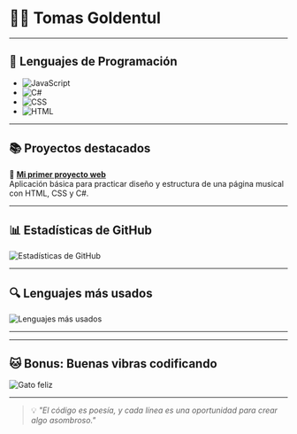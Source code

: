 # 👨‍💻 Tomas Goldentul


---

## 🧠 Lenguajes de Programación

- ![JavaScript](https://img.shields.io/badge/JavaScript-F7DF1E?style=flat&logo=javascript&logoColor=black)
- ![C#](https://img.shields.io/badge/C%23-239120?style=flat&logo=csharp&logoColor=white)
- ![CSS](https://img.shields.io/badge/CSS-1572B6?style=flat&logo=css3&logoColor=white)
- ![HTML](https://img.shields.io/badge/HTML-E34F26?style=flat&logo=html5&logoColor=white)

---

## 📚 Proyectos destacados

🔹 [**Mi primer proyecto web**](https://github.com/tomas-goldentul/Tp_03_Musica)  
Aplicación básica para practicar diseño y estructura de una página musical con HTML, CSS y C#.

---

## 📊 Estadísticas de GitHub

![Estadísticas de GitHub](https://github-readme-stats.vercel.app/api?username=**tomas-goldentul**&show_icons=true&count_private=true&hide=prs&theme=radical)

---

## 🔍 Lenguajes más usados

![Lenguajes más usados](https://github-readme-stats.vercel.app/api/top-langs/?username=**tomas-goldentul**&layout=compact&theme=radical)

---

---

## 🐱 Bonus: Buenas vibras codificando

![Gato feliz](https://media.giphy.com/media/MDJ9IbxxvDUQM/giphy.gif)

---

> 💡 *"El código es poesía, y cada línea es una oportunidad para crear algo asombroso."*
